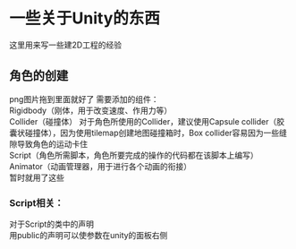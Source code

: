 # 一些关于Unity的东西
这里用来写一些建2D工程的经验
## 角色的创建
png图片拖到里面就好了
需要添加的组件：
<br>Rigidbody（刚体，用于改变速度、作用力等）
<br>Collider（碰撞体）
对于角色所使用的Collider，建议使用Capsule collider（胶囊状碰撞体），因为使用tilemap创建地图碰撞箱时，Box collider容易因为一些缝隙导致角色的运动卡住
<br>Script（角色所需脚本，角色所要完成的操作的代码都在该脚本上编写）
<br>Animator（动画管理器，用于进行各个动画的衔接）
<br>暂时就用了这些
### Script相关：
对于Script的类中的声明
<br>用public的声明可以使参数在unity的面板右侧
